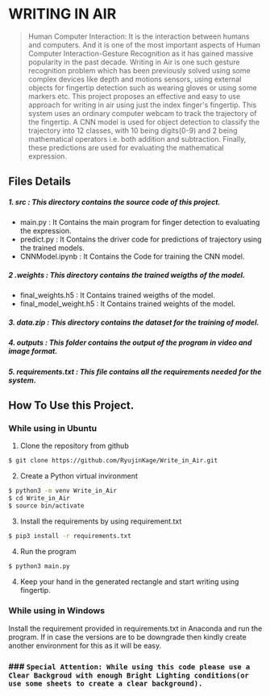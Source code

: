 # WRITING IN AIR

> Human Computer Interaction: It is the interaction between humans and computers. And it is one of the most important aspects of Human Computer Interaction-Gesture Recognition as it has gained massive popularity in the past decade. Writing in Air is one such gesture recognition problem which has been previously solved using some complex devices like depth and motions sensors, using external objects for fingertip detection such as wearing gloves or using some markers etc. This project proposes an effective and easy to use approach for writing in air using just the index finger's fingertip. This system uses an ordinary computer webcam to track the trajectory of the fingertip. A CNN model is used for object detection to classify the trajectory into 12 classes, with 10 being digits(0-9) and 2 being mathematical operators i.e. both addition and subtraction. Finally, these predictions are used for evaluating the mathematical expression.

## Files Details
##### 1. src :  This directory contains the source code of this project.
* main.py : It Contains the main program for finger detection to evaluating the expression.
* predict.py : It Contains the driver code for predictions of trajectory using the trained models.
* CNNModel.ipynb : It Contains the Code for training the CNN model.
##### 2 .weights : This directory contains the trained weigths of the model.
* final_weights.h5 : It Contains trained weigths of the model.
* final_model_weight.h5 : It Contains trained weights of the model.
##### 3. data.zip : This directory contains the dataset for the training of model.
##### 4. outputs : This folder contains the output of the program in video and image format.
##### 5. requirements.txt : This file contains all the requirements needed for the system.

## How To Use this Project.

### While using in Ubuntu

1. Clone the repository from github 
```sh
$ git clone https://github.com/RyujinKage/Write_in_Air.git
```
2. Create a Python virtual invironment
```sh
$ python3 -m venv Write_in_Air
$ cd Write_in_Air
$ source bin/activate
```
3. Install the requirements by using requirement.txt
```sh
$ pip3 install -r requirements.txt 
```
4. Run the program
```sh 
$ python3 main.py
```
4. Keep your hand in the generated rectangle and start writing using fingertip.

### While using in Windows
Install the requirement provided in requirements.txt in Anaconda and run the program. If in case the versions are to be downgrade then kindly create another environment for this as it will be easy.

### ### `Special Attention: While using this code please use a Clear Backgroud with enough Bright Lighting conditions(or use some sheets to create a clear background).`
